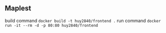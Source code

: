 ## Maplest

build command `docker build -t huy2840/frontend .`
run command `docker run -it --rm -d -p 80:80 huy2840/frontend`
